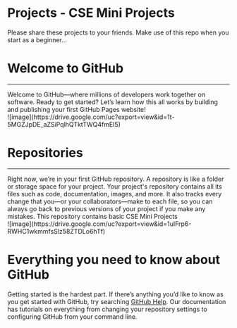 # Projects - CSE Mini Projects

Please share these projects to your friends. Make use of this repo when you start as a beginner...

<h1>Welcome to GitHub</h1>
<hr>
Welcome to GitHub—where millions of developers work together on software. Ready to get started? Let’s learn how this all works by building and publishing your first GitHub Pages website!

<br>
![image](https://drive.google.com/uc?export=view&id=1t-5MGZJpDE_aZSiPqlhQTktTWQ4fmEI5)


<br>
<h1>Repositories</h1>
<hr>
Right now, we’re in your first GitHub repository. A repository is like a folder or storage space for your project. Your project's repository contains all its files such as code, documentation, images, and more. It also tracks every change that you—or your collaborators—make to each file, so you can always go back to previous versions of your project if you make any mistakes. This repository contains basic CSE Mini Projects
<br>
![image](https://drive.google.com/uc?export=view&id=1uIFrp6-RWHC1wkmmfsSlz58ZTDLo6hTf)

<br>
<h1>Everything you need to know about GitHub</h1>
Getting started is the hardest part. If there’s anything you’d like to know as you get started with GitHub, try searching <a href="https://help.github.com/en" target="_blank">GitHub Help</a>. Our documentation has tutorials on everything from changing your repository settings to configuring GitHub from your command line.

